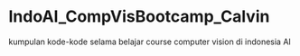 # IndoAI_CompVisBootcamp_Calvin
kumpulan kode-kode selama belajar course computer vision di indonesia AI
